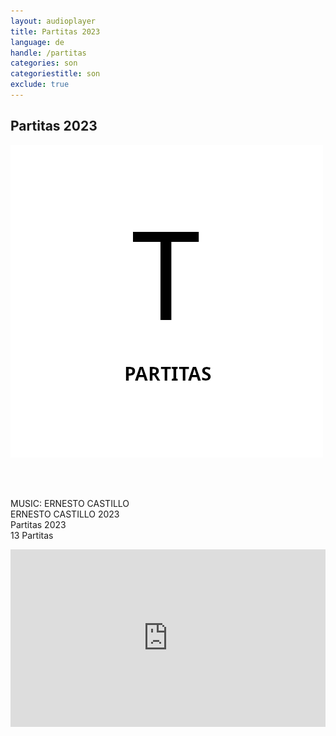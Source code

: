 ```yaml
---
layout: audioplayer
title: Partitas 2023
language: de
handle: /partitas
categories: son
categoriestitle: son
exclude: true
---
```

## Partitas 2023  
<a href="/Partitas" title="Partitas"><a rel="lightbox" data-lightbox="example-1" href="/images/Partitas.jpg" title="Partitas Cover"><img src="/images/Partitas.jpg" alt="Partitas Cover" class="img-left"></a></a>
  
<br /><br />

MUSIC: ERNESTO CASTILLO  
ERNESTO CASTILLO 2023  
Partitas 2023  
13 Partitas  
  
<div style="position: relative; padding-top: 56.25%;"><iframe title="Ex Voto" width="100%" height="100%" src="https://stream.litera.tools/video-playlists/embed/630708c7-d30d-4e1e-bbe4-55ca1a92b933?warningTitle=0&amp;peertubeLink=0" frameborder="0" allowfullscreen="" sandbox="allow-same-origin allow-scripts allow-popups" style="position: absolute; inset: 0px;"></iframe></div>
  
